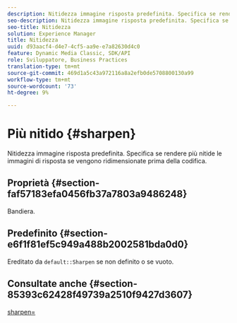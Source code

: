 ```yaml
---
description: Nitidezza immagine risposta predefinita. Specifica se rendere più nitide le immagini di risposta se vengono ridimensionate prima della codifica.
seo-description: Nitidezza immagine risposta predefinita. Specifica se rendere più nitide le immagini di risposta se vengono ridimensionate prima della codifica.
seo-title: Nitidezza
solution: Experience Manager
title: Nitidezza
uuid: d93aacf4-d4e7-4cf5-aa9e-e7a82630d4c0
feature: Dynamic Media Classic, SDK/API
role: Sviluppatore, Business Practices
translation-type: tm+mt
source-git-commit: 469d1a5c43a972116a8a2efb0de5708800130a99
workflow-type: tm+mt
source-wordcount: '73'
ht-degree: 9%

---
```



# Più nitido {#sharpen}

Nitidezza immagine risposta predefinita. Specifica se rendere più nitide le immagini di risposta se vengono ridimensionate prima della codifica.

## Proprietà {#section-faf57183efa0456fb37a7803a9486248}

Bandiera.

## Predefinito {#section-e6f1f81ef5c949a488b2002581bda0d0}

Ereditato da `default::Sharpen` se non definito o se vuoto.

## Consultate anche {#section-85393c62428f49739a2510f9427d3607}

[sharpen=](../../../../../ir-api/http-protocol/image-rendering-api-ref/c-ir-http-protocol-ref/c-ir-http-protocol-command-reference/r-ir-http-sharpen.md#reference-13034d22d176483cb99ccafc2a4f6a6e)

